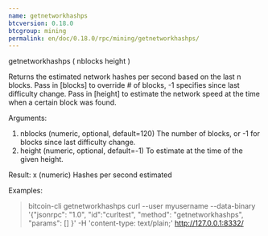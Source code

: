 ```yaml
---
name: getnetworkhashps
btcversion: 0.18.0
btcgroup: mining
permalink: en/doc/0.18.0/rpc/mining/getnetworkhashps/
---
```


getnetworkhashps ( nblocks height )

Returns the estimated network hashes per second based on the last n blocks.
Pass in [blocks] to override # of blocks, -1 specifies since last difficulty change.
Pass in [height] to estimate the network speed at the time when a certain block was found.

Arguments:
1. nblocks    (numeric, optional, default=120) The number of blocks, or -1 for blocks since last difficulty change.
2. height     (numeric, optional, default=-1) To estimate at the time of the given height.

Result:
x             (numeric) Hashes per second estimated

Examples:
> bitcoin-cli getnetworkhashps 
> curl --user myusername --data-binary '{"jsonrpc": "1.0", "id":"curltest", "method": "getnetworkhashps", "params": [] }' -H 'content-type: text/plain;' http://127.0.0.1:8332/


